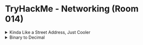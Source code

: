 #  TryHackMe - Networking (Room 014)

<details><summary>Kinda Like a Street Address, Just Cooler</summary>
<p>

![](/Networking/images/ip.png)

In a manner similiar to streets and homes, computers and their respective communication networks must have a way to address their "mail"

A starting reference guide for IP addresses is as follows

![](/Networking/images/ref.png)

</p>
</details>

<details><summary>Binary to Decimal</summary>
<p>

![](/Networking/images/binary.png)
	
Binary conversion is essential to understand in order to properly manage computer networks. An IPv4 address consists of 32 bits split up into four sections of eight bits

The address 192.168.1.12 translates to:

		`11000000 10101000 00000001 00001100`

When considering individual bit values, we can break down each octet further. To break down the second octet valuing 168:

Decimal | Binary
------------ | -------------
128 | 1
64 | 0
32 | 1
16 | 0
8 | 1
4 | 0
2 | 0
1 | 0

</p>
</details>